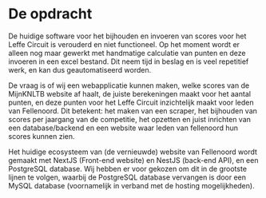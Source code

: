 # De opdracht

De huidige software voor het bijhouden en invoeren van scores voor het Leffe Circuit is verouderd en niet functioneel. Op het moment wordt er alleen nog maar gewerkt met handmatige calculatie van punten en deze invoeren in een excel bestand. Dit neem tijd in beslag en is veel repetitief werk, en kan dus geautomatiseerd worden.&#x20;

De vraag is of wij een webapplicatie kunnen maken, welke scores van de MijnKNLTB website af haalt, de juiste berekeningen maakt voor het aantal punten, en deze punten voor het Leffe Circuit inzichtelijk maakt voor leden van Fellenoord. Dit betekent: het maken van een scraper, het bijhouden van scores per jaargang van de competitie, het opzetten en juist inrichten van een database/backend en een website waar leden van fellenoord hun scores kunnen zien.&#x20;

Het huidige ecosysteem van (de vernieuwde) website van Fellenoord wordt gemaakt met NextJS (Front-end website) en NestJS (back-end API), en een PostgreSQL database. Wij hebben er voor gekozen om dit in de grootste lijnen te volgen, waarbij de PostgreSQL database vervangen is door een MySQL database (voornamelijk in verband met de hosting mogelijkheden).
